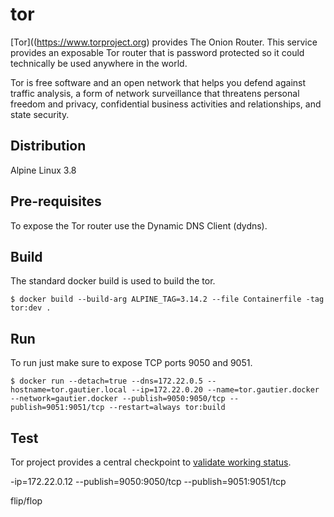 # tor

[Tor]((https://www.torproject.org) provides The Onion Router.  This service provides an exposable Tor router that is password protected so it could technically be used anywhere in the world.

Tor is free software and an open network that helps you defend against traffic analysis, a form of network surveillance that threatens personal freedom and privacy, confidential business activities and relationships, and state security.

## Distribution

Alpine Linux 3.8

## Pre-requisites

To expose the Tor router use the Dynamic DNS Client (dydns).

## Build

The standard docker build is used to build the tor.

```
$ docker build --build-arg ALPINE_TAG=3.14.2 --file Containerfile -tag tor:dev .
```

## Run

To run just make sure to expose TCP ports 9050 and 9051.

```
$ docker run --detach=true --dns=172.22.0.5 --hostname=tor.gautier.local --ip=172.22.0.20 --name=tor.gautier.docker --network=gautier.docker --publish=9050:9050/tcp --publish=9051:9051/tcp --restart=always tor:build
```

## Test

Tor project provides a central checkpoint to [validate working status](https://check.torproject.org).

-ip=172.22.0.12 --publish=9050:9050/tcp --publish=9051:9051/tcp

flip/flop
